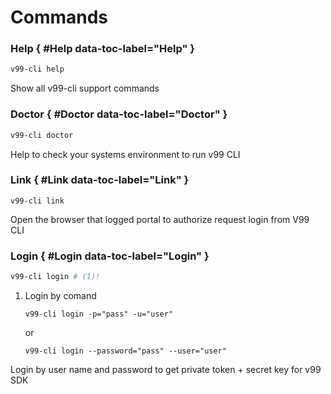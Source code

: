 # Commands

### __Help__ { #Help data-toc-label="Help" }
``` sh
v99-cli help
```
Show all v99-cli support commands

### __Doctor__ { #Doctor data-toc-label="Doctor" }
``` sh
v99-cli doctor
```
Help to check your systems environment to run v99 CLI

### __Link__ { #Link data-toc-label="Link" }
```
v99-cli link
```
Open the browser that logged portal to authorize request login from V99 CLI

### __Login__ { #Login data-toc-label="Login" }
``` sh
v99-cli login # (1)!
```

1. Login by comand  
    ```
    v99-cli login -p="pass" -u="user"
    ```
    or
    ```
    v99-cli login --password="pass" --user="user"
    ```
 
Login by user name and password to get private token + secret key for v99 SDK